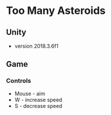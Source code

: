 # Too Many Asteroids

## Unity
- version 2018.3.6f1

## Game

### Controls
- Mouse - aim
- W - increase speed
- S - decrease speed
